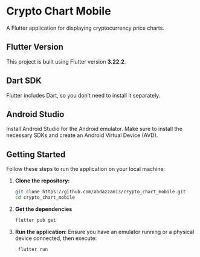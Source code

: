 # Crypto Chart Mobile

A Flutter application for displaying cryptocurrency price charts.

## Flutter Version

This project is built using Flutter version **3.22.2**.

## Dart SDK 

Flutter includes Dart, so you don’t need to install it separately.
## Android Studio 

Install Android Studio for the Android emulator. Make sure to install the necessary SDKs and create an Android Virtual Device (AVD).

## Getting Started

Follow these steps to run the application on your local machine:

1. **Clone the repository:**
   ```bash
   git clone https://github.com/abdazzam13/crypto_chart_mobile.git
   cd crypto_chart_mobile
   ```
2. **Get the dependencies**
   ```bash
   flutter pub get
   ```
3. **Run the application**: Ensure you have an emulator running or a physical device connected, then execute:
   ```bash
    flutter run
   ```
